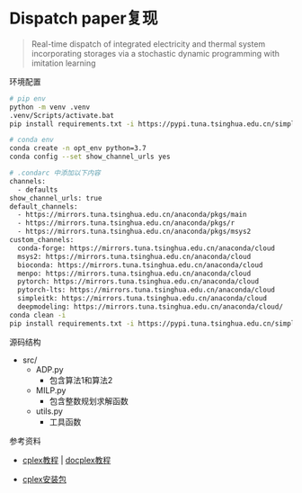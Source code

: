 # Dispatch paper复现

> Real-time dispatch of integrated electricity and thermal system incorporating storages via a stochastic dynamic programming with imitation learning

环境配置


```bash
# pip env
python -m venv .venv
.venv/Scripts/activate.bat
pip install requirements.txt -i https://pypi.tuna.tsinghua.edu.cn/simple some-package

# conda env
conda create -n opt_env python=3.7
conda config --set show_channel_urls yes

# .condarc 中添加以下内容
channels:
  - defaults
show_channel_urls: true
default_channels:
  - https://mirrors.tuna.tsinghua.edu.cn/anaconda/pkgs/main
  - https://mirrors.tuna.tsinghua.edu.cn/anaconda/pkgs/r
  - https://mirrors.tuna.tsinghua.edu.cn/anaconda/pkgs/msys2
custom_channels:
  conda-forge: https://mirrors.tuna.tsinghua.edu.cn/anaconda/cloud
  msys2: https://mirrors.tuna.tsinghua.edu.cn/anaconda/cloud
  bioconda: https://mirrors.tuna.tsinghua.edu.cn/anaconda/cloud
  menpo: https://mirrors.tuna.tsinghua.edu.cn/anaconda/cloud
  pytorch: https://mirrors.tuna.tsinghua.edu.cn/anaconda/cloud
  pytorch-lts: https://mirrors.tuna.tsinghua.edu.cn/anaconda/cloud
  simpleitk: https://mirrors.tuna.tsinghua.edu.cn/anaconda/cloud
  deepmodeling: https://mirrors.tuna.tsinghua.edu.cn/anaconda/cloud/
conda clean -i
pip install requirements.txt -i https://pypi.tuna.tsinghua.edu.cn/simple some-package
```

源码结构

- src/
  - ADP.py
    - 包含算法1和算法2
  - MILP.py
    - 包含整数规划求解函数
  - utils.py
    - 工具函数



参考资料

- [cplex教程](https://www.bilibili.com/video/BV1ot411X79Z/) | [docplex教程](https://brucehan.top/2020/02/02/docplex/)

- [cplex安装包](https://ibm.ent.box.com/s/wjuh81fmorssmwwoe4eg2spfl9xrakvn)
